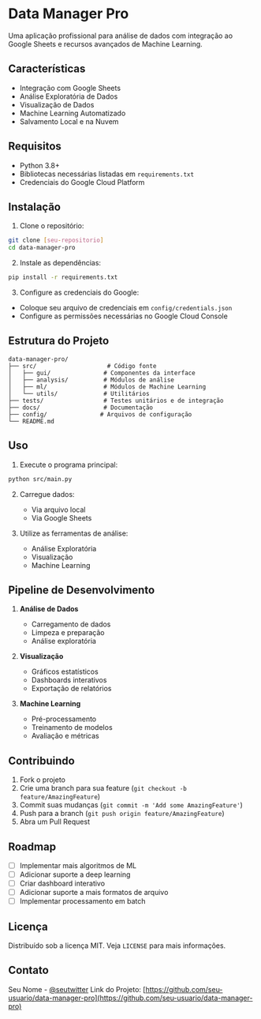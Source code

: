 # Data Manager Pro

Uma aplicação profissional para análise de dados com integração ao Google Sheets e recursos avançados de Machine Learning.

## Características

- Integração com Google Sheets
- Análise Exploratória de Dados
- Visualização de Dados
- Machine Learning Automatizado
- Salvamento Local e na Nuvem

## Requisitos

- Python 3.8+
- Bibliotecas necessárias listadas em `requirements.txt`
- Credenciais do Google Cloud Platform

## Instalação

1. Clone o repositório:
```bash
git clone [seu-repositorio]
cd data-manager-pro
```

2. Instale as dependências:
```bash
pip install -r requirements.txt
```

3. Configure as credenciais do Google:
- Coloque seu arquivo de credenciais em `config/credentials.json`
- Configure as permissões necessárias no Google Cloud Console

## Estrutura do Projeto

```
data-manager-pro/
├── src/                    # Código fonte
│   ├── gui/               # Componentes da interface
│   ├── analysis/          # Módulos de análise
│   ├── ml/                # Módulos de Machine Learning
│   └── utils/             # Utilitários
├── tests/                 # Testes unitários e de integração
├── docs/                  # Documentação
├── config/               # Arquivos de configuração
└── README.md
```

## Uso

1. Execute o programa principal:
```bash
python src/main.py
```

2. Carregue dados:
   - Via arquivo local
   - Via Google Sheets

3. Utilize as ferramentas de análise:
   - Análise Exploratória
   - Visualização
   - Machine Learning

## Pipeline de Desenvolvimento

1. **Análise de Dados**
   - Carregamento de dados
   - Limpeza e preparação
   - Análise exploratória

2. **Visualização**
   - Gráficos estatísticos
   - Dashboards interativos
   - Exportação de relatórios

3. **Machine Learning**
   - Pré-processamento
   - Treinamento de modelos
   - Avaliação e métricas

## Contribuindo

1. Fork o projeto
2. Crie uma branch para sua feature (`git checkout -b feature/AmazingFeature`)
3. Commit suas mudanças (`git commit -m 'Add some AmazingFeature'`)
4. Push para a branch (`git push origin feature/AmazingFeature`)
5. Abra um Pull Request

## Roadmap

- [ ] Implementar mais algoritmos de ML
- [ ] Adicionar suporte a deep learning
- [ ] Criar dashboard interativo
- [ ] Adicionar suporte a mais formatos de arquivo
- [ ] Implementar processamento em batch

## Licença

Distribuído sob a licença MIT. Veja `LICENSE` para mais informações.

## Contato

Seu Nome - [@seutwitter](https://twitter.com/seutwitter)
Link do Projeto: [https://github.com/seu-usuario/data-manager-pro](https://github.com/seu-usuario/data-manager-pro)
